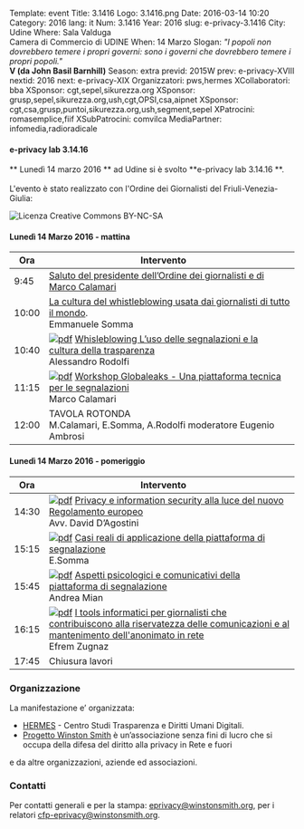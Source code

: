 Template: event
Title: 3.1416
Logo: 3.1416.png
Date: 2016-03-14 10:20
Category: 2016
lang: it
Num: 3.1416
Year: 2016
slug: e-privacy-3.1416
City: Udine
Where: Sala Valduga<br/>Camera di Commercio di UDINE
When: 14 Marzo
Slogan: <i>"I popoli non dovrebbero temere i propri governi: sono i governi che dovrebbero temere i propri popoli."</i><br/><b>V (da John Basil Barnhill)</b>
Season: extra
previd: 2015W
prev: e-privacy-XVIII
nextid: 2016
next: e-privacy-XIX
Organizzatori: pws,hermes
XCollaboratori: bba
XSponsor: cgt,sepel,sikurezza.org
XSponsor: grusp,sepel,sikurezza.org,ush,cgt,OPSI,csa,aipnet
XSponsor: cgt,csa,grusp,puntoi,sikurezza.org,ush,segment,sepel
XPatrocini: romasemplice,fiif
XSubPatrocini: comvilca
MediaPartner: infomedia,radioradicale

#### e-privacy lab 3.14.16

** Lunedì 14 marzo 2016 ** ad Udine si è svolto **e-privacy lab 3.14.16 **.
<br>
<br>
L'evento è stato realizzato con l'Ordine dei Giornalisti del Friuli-Venezia-Giulia:


![Licenza Creative Commons BY-NC-SA](images/editions/3.1416.png "e-privacy 3.1416")

#### <a name="lum"></a>Lunedì 14 Marzo 2016 - mattina


**Ora** | &nbsp;&nbsp;&nbsp;&nbsp;&nbsp;&nbsp;&nbsp;&nbsp;&nbsp;&nbsp;&nbsp;&nbsp;**Intervento** &nbsp;&nbsp;&nbsp;&nbsp;&nbsp;&nbsp;&nbsp;&nbsp;&nbsp;&nbsp;&nbsp;&nbsp;&nbsp;&nbsp;&nbsp;&nbsp;
------- | -------
9:45 | [Saluto del presidente dell’Ordine dei giornalisti e di Marco Calamari](https://drive.google.com/file/d/0B0UaA4eYdUZKYjh0RVZEZXdVOFk/view?usp=sharing)
10:00| [La cultura del whistleblowing usata dai giornalisti di tutto il mondo](https://exedre.medium.com/whistleblowing-1776-a00788c7fa58).<br/> Emmanuele Somma
10:40|[![pdf](/images/icon/pdf.png)](http://urna.winstonsmith.org/materiali/2016_3.1416/atti/ep31416_01_ale.pdf) [Whisleblowing L’uso delle segnalazioni e la cultura della trasparenza](https://drive.google.com/file/d/0B0UaA4eYdUZKNXpTUHJldlo1Zm8/view?usp=sharing)<br/> Alessandro Rodolfi
11:15|[![pdf](/images/icon/pdf.png)](http://urna.winstonsmith.org/materiali/2016_3.1416/atti/ep31416_02_marco.pdf) [Workshop Globaleaks - Una piattaforma tecnica per le segnalazioni]()<br/>Marco Calamari
12:00|TAVOLA ROTONDA<br/>M.Calamari, E.Somma, A.Rodolfi moderatore Eugenio Ambrosi


#### <a name="lup"></a>Lunedì 14 Marzo 2016 - pomeriggio

**Ora** | &nbsp;&nbsp;&nbsp;&nbsp;&nbsp;&nbsp;&nbsp;&nbsp;&nbsp;&nbsp;&nbsp;&nbsp;**Intervento** &nbsp;&nbsp;&nbsp;&nbsp;&nbsp;&nbsp;&nbsp;&nbsp;&nbsp;&nbsp;&nbsp;&nbsp;&nbsp;&nbsp;&nbsp;&nbsp;
------- | -------
14:30 |[![pdf](/images/icon/pdf.png)](http://urna.winstonsmith.org/materiali/2016_3.1416/atti/ep31416_03_dag.pdf) [Privacy e information security alla luce del nuovo Regolamento europeo](https://drive.google.com/file/d/0B0UaA4eYdUZKRXEyaHZnVnlWcXdHWHF6VDBKNmZVN2t3Q1Nv/view?usp=sharing) <br/> Avv. David D’Agostini
15:15|[![pdf](/images/icon/pdf.png)](http://urna.winstonsmith.org/materiali/2016_3.1416/atti/ep31416_04_alac.pdf) [Casi reali di applicazione della piattaforma di segnalazione](https://it.wikipedia.org/wiki/GlobaLeaks) <br/> E.Somma
15:45|[![pdf](/images/icon/pdf.png)](http://urna.winstonsmith.org/materiali/2016_3.1416/atti/ep31416_05_mian.pdf) [Aspetti psicologici e comunicativi della piattaforma di segnalazione](https://drive.google.com/file/d/0B0UaA4eYdUZKcnJDR3pNSHVXQ0prUUl2S0tfQUZrT0V3OEpz/view?usp=sharing)<br/> Andrea Mian
16:15|[![pdf](/images/icon/pdf.png)](http://urna.winstonsmith.org/materiali/2016_3.1416/atti/ep31416_06_efrem.pdf) [I tools informatici per giornalisti che contribuiscono  alla riservatezza delle comunicazioni e al mantenimento dell'anonimato in rete](http://graesanus.blogspot.com/p/evento-giornalisti-udine.html)<br/>Efrem Zugnaz
17:45|Chiusura lavori

<!--

### Sede di e-privacy 2016 lab edition 3.1416

La sede di e-privacy 2016 autumn edition è stata la  [ Sala del Carroccio  ]( https://www.comune.roma.it/pcr/it/gab_sindaco_cer.page ) del Comune di Roma.

-->

### Organizzazione

La manifestazione e’ organizzata:

 - [HERMES](http://logioshermes.org/) \- Centro Studi Trasparenza e Diritti Umani Digitali.
 - [Progetto Winston Smith](http://pws.winstonsmith.org/) è un’associazione senza fini di lucro che si occupa della difesa del diritto alla privacy in Rete e fuori

e da altre organizzazioni, aziende ed associazioni.

### Contatti

Per contatti generali e per la stampa: [eprivacy@winstonsmith.org](mailto:eprivacy@winstonsmith.org), per i relatori [cfp-eprivacy@winstonsmith.org](mailto:cfp-eprivacy@winstonsmith.org).
